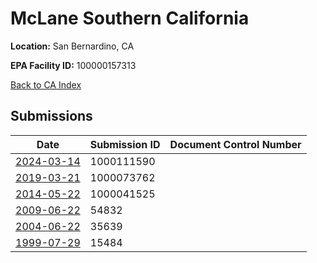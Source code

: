 # McLane Southern California

**Location:** San Bernardino, CA

**EPA Facility ID:** 100000157313

[Back to CA Index](../../index.md)

## Submissions

| Date | Submission ID | Document Control Number |
|------|--------------|-------------------------|
| [2024-03-14](submissions/1000111590.md) | 1000111590 |  |
| [2019-03-21](submissions/1000073762.md) | 1000073762 |  |
| [2014-05-22](submissions/1000041525.md) | 1000041525 |  |
| [2009-06-22](submissions/54832.md) | 54832 |  |
| [2004-06-22](submissions/35639.md) | 35639 |  |
| [1999-07-29](submissions/15484.md) | 15484 |  |
